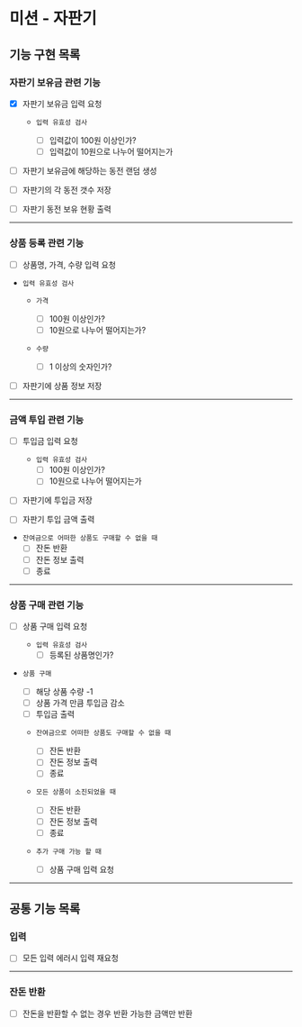 # 미션 - 자판기

## 기능 구현 목록

### 자판기 보유금 관련 기능

- [x] 자판기 보유금 입력 요청

  - `입력 유효성 검사`

    - [ ] 입력값이 100원 이상인가?
    - [ ] 입력값이 10원으로 나누어 떨어지는가

- [ ] 자판기 보유금에 해당하는 동전 랜덤 생성
- [ ] 자판기의 각 동전 갯수 저장
- [ ] 자판기 동전 보유 현황 출력

---

### 상품 등록 관련 기능

- [ ] 상품명, 가격, 수량 입력 요청

- `입력 유효성 검사`

  - `가격`

    - [ ] 100원 이상인가?
    - [ ] 10원으로 나누어 떨어지는가?

  - `수량`
    - [ ] 1 이상의 숫자인가?

- [ ] 자판기에 상품 정보 저장

---

### 금액 투입 관련 기능

- [ ] 투입금 입력 요청

  - `입력 유효성 검사`
    - [ ] 100원 이상인가?
    - [ ] 10원으로 나누어 떨어지는가

- [ ] 자판기에 투입금 저장

- [ ] 자판기 투입 금액 출력

- `잔여금으로 어떠한 상품도 구매할 수 없을 때`
  - [ ] 잔돈 반환
  - [ ] 잔돈 정보 출력
  - [ ] 종료

---

### 상품 구매 관련 기능

- [ ] 상품 구매 입력 요청

  - `입력 유효성 검사`
    - [ ] 등록된 상품명인가?

- `상품 구매`

  - [ ] 해당 상품 수량 -1
  - [ ] 상품 가격 만큼 투입금 감소
  - [ ] 투입금 출력

  - `잔여금으로 어떠한 상품도 구매할 수 없을 때`

    - [ ] 잔돈 반환
    - [ ] 잔돈 정보 출력
    - [ ] 종료

  - `모든 상품이 소진되었을 때`

    - [ ] 잔돈 반환
    - [ ] 잔돈 정보 출력
    - [ ] 종료

  - `추가 구매 가능 할 때`
    - [ ] 상품 구매 입력 요청

---

## 공통 기능 목록

### 입력

- [ ] 모든 입력 에러시 입력 재요청

---

### 잔돈 반환

- [ ] 잔돈을 반환할 수 없는 경우 반환 가능한 금액만 반환
